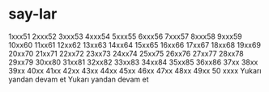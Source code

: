 # say-lar
1xxx51
2xxx52
3xxx53
4xxx54
5xxx55
6xxx56
7xxx57
8xxx58
9xxx59
10xx60
11xx61
12xx62
13xx63
14xx64
15xx65
16xx66
17xx67
18xx68
19xx69
20xx70
21xx71
22xx72
23xx73
24xx74
25xx75
26xx76
27xx77
28xx78
29xx79
30xx80
31xx81
32xx82
33xx83
34xx84
35xx85
36xx86
37xx
38xx
39xx
40xx
41xx
42xx
43xx
44xx
45xx
46xx
47xx
48xx
49xx
50 xxxx Yukarı yandan devam et
Yukarı yandan devam et
